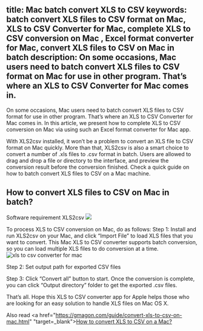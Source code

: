 title: Mac batch convert XLS to CSV 
keywords: batch convert XLS files to CSV format on Mac, XLS to CSV Converter for Mac, complete XLS to CSV conversion on Mac , Excel format converter for Mac, convert XLS files to CSV on Mac in batch
description: On some occasions, Mac users need to batch convert XLS files to CSV format on Mac for use in other program. That’s where an XLS to CSV Converter for Mac comes in.
---


On some occasions, Mac users need to batch convert XLS files to CSV format for use in other program. That’s where an XLS to CSV Converter for Mac comes in. In this article, we present how to complete XLS to CSV conversion on Mac via using such an Excel format converter for Mac app.

With XLS2csv installed, it won’t be a problem to convert an XLS file to CSV format on Mac quickly. More than that, XLS2csv is also a smart choice to convert a number of .xls files to .csv format in batch. Users are allowed to drag and drop a file or directory to the interface, and preview the conversion result before the conversion finished. Check a quick guide on how to batch convert XLS files to CSV on a Mac machine.
<h2>How to convert XLS files to CSV on Mac in batch?</h2>
Software requirement
XLS2csv
<a href="https://gmagon.com/products/store/xls2csv/" target="_blank" rel="noopener"><img src="https://gmagon.com/asset/images/free-download.png" /></a>

To process XLS to CSV conversion on Mac, do as follows:
Step 1: Install and run XLS2csv on your Mac, and click “Import File” to load XLS files that you want to convert. This Mac XLS to CSV converter supports batch conversion, so you can load multiple XLS files to do conversion at a time.
<img src="https://gmagon.com/products/store/xls2csv/images/screens/xls2csv.png" alt="xls to csv converter for mac" />

Step 2: Set output path for exported CSV files

Step 3: Click “Convert all” button to start. Once the conversion is complete, you can click “Output directory” folder to get the exported .csv files.

That’s all. Hope this XLS to CSV converter app for Apple helps those who are looking for an easy solution to handle XLS files on Mac OS X.

Also read
<a href="https://gmagon.com/guide/convert-xls-to-csv-on-mac.html" "target=_blank"><u>How to convert XLS to CSV on a Mac?</u></a>